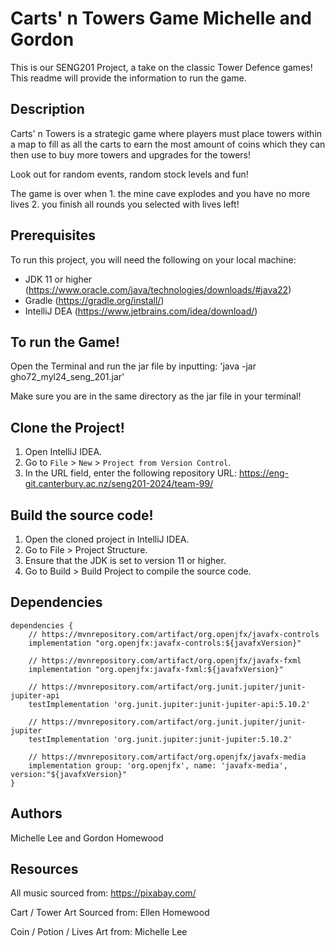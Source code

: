 # Carts' n Towers Game Michelle and Gordon
This is our SENG201 Project, a take on the classic Tower Defence games!
This readme will provide the information to run the game.

## Description
Carts' n Towers is a strategic game where players must place towers within a map to fill as all the carts to earn the most amount of coins which they can then use to buy more towers and upgrades for the towers!

Look out for random events, random stock levels and fun!

The game is over when 1. the mine cave explodes and you have no more lives 2. you finish all rounds you selected with lives left!

## Prerequisites
To run this project, you will need the following on your local machine:
- JDK 11 or higher (https://www.oracle.com/java/technologies/downloads/#java22)
- Gradle (https://gradle.org/install/)
- IntelliJ DEA (https://www.jetbrains.com/idea/download/)

## To run the Game!
Open the Terminal and run the jar file by inputting:
'java -jar gho72_myl24_seng_201.jar'

Make sure you are in the same directory as the jar file in your terminal!

## Clone the Project!
1. Open IntelliJ IDEA.
2. Go to `File` > `New` > `Project from Version Control`.
3. In the URL field, enter the following repository URL: https://eng-git.canterbury.ac.nz/seng201-2024/team-99/


## Build the source code!
1. Open the cloned project in IntelliJ IDEA.
2. Go to File > Project Structure.
3. Ensure that the JDK is set to version 11 or higher.
4. Go to Build > Build Project to compile the source code.

## Dependencies

```
dependencies {
    // https://mvnrepository.com/artifact/org.openjfx/javafx-controls
    implementation "org.openjfx:javafx-controls:${javafxVersion}"

    // https://mvnrepository.com/artifact/org.openjfx/javafx-fxml
    implementation "org.openjfx:javafx-fxml:${javafxVersion}"

    // https://mvnrepository.com/artifact/org.junit.jupiter/junit-jupiter-api
    testImplementation 'org.junit.jupiter:junit-jupiter-api:5.10.2'

    // https://mvnrepository.com/artifact/org.junit.jupiter/junit-jupiter
    testImplementation 'org.junit.jupiter:junit-jupiter:5.10.2'

    // https://mvnrepository.com/artifact/org.openjfx/javafx-media
    implementation group: 'org.openjfx', name: 'javafx-media', version:"${javafxVersion}"
}
```


## Authors
Michelle Lee and Gordon Homewood

## Resources
All music sourced from: https://pixabay.com/ 

Cart / Tower Art Sourced from: Ellen Homewood

Coin / Potion / Lives Art from: Michelle Lee



